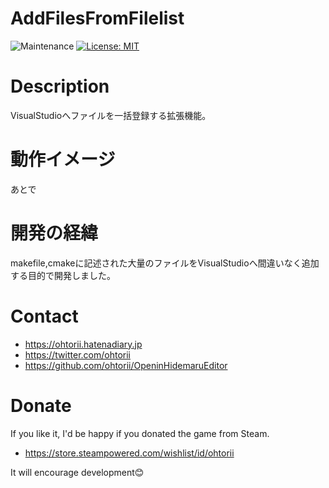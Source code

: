 ﻿# AddFilesFromFilelist

![Maintenance](https://img.shields.io/maintenance/yes/2020.svg)
[![License: MIT](https://img.shields.io/badge/License-MIT-yellow.svg)](https://opensource.org/licenses/MIT)

# Description

VisualStudioへファイルを一括登録する拡張機能。

# 動作イメージ
 
あとで

# 開発の経緯

makefile,cmakeに記述された大量のファイルをVisualStudioへ間違いなく追加する目的で開発しました。


# Contact

- <https://ohtorii.hatenadiary.jp>
- <https://twitter.com/ohtorii>
- <https://github.com/ohtorii/OpeninHidemaruEditor>

# Donate

If you like it, I'd be happy if you donated the game from Steam.

- https://store.steampowered.com/wishlist/id/ohtorii

It will encourage development😊
